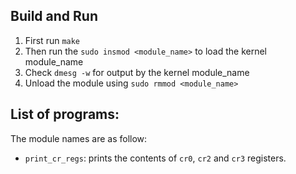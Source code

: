## Build and Run

1. First run `make`
2. Then run the `sudo insmod <module_name>` to load the kernel module\_name
3. Check `dmesg -w` for output by the kernel module\_name
4. Unload the module using `sudo rmmod <module_name>`


## List of programs:

The module names are as follow:
- `print_cr_regs`: prints the contents of `cr0`, `cr2` and `cr3` registers. 
